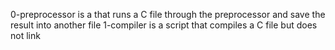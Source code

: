 0-preprocessor is a that runs a C file through the preprocessor and save the result into another file
1-compiler is a script that compiles a C file but does not link
